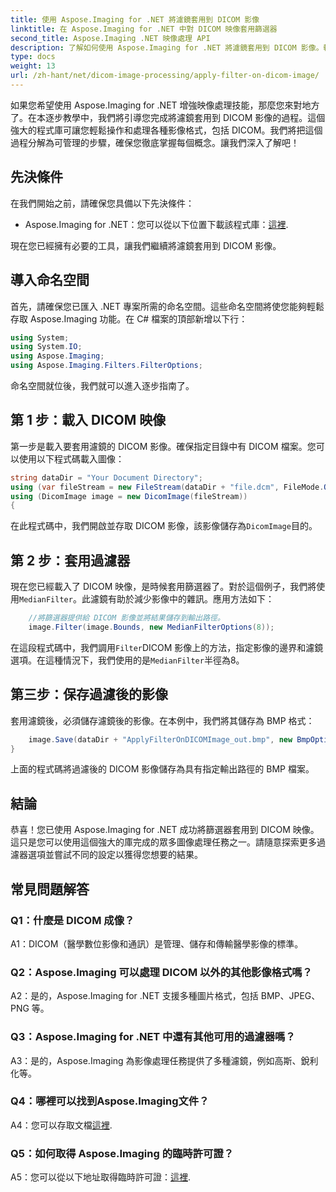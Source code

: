 ```yaml
---
title: 使用 Aspose.Imaging for .NET 將濾鏡套用到 DICOM 影像
linktitle: 在 Aspose.Imaging for .NET 中對 DICOM 映像套用篩選器
second_title: Aspose.Imaging .NET 映像處理 API
description: 了解如何使用 Aspose.Imaging for .NET 將濾鏡套用到 DICOM 影像。輕鬆增強醫學影像處理。
type: docs
weight: 13
url: /zh-hant/net/dicom-image-processing/apply-filter-on-dicom-image/
---
```

如果您希望使用 Aspose.Imaging for .NET 增強映像處理技能，那麼您來對地方了。在本逐步教學中，我們將引導您完成將濾鏡套用到 DICOM 影像的過程。這個強大的程式庫可讓您輕鬆操作和處理各種影像格式，包括 DICOM。我們將把這個過程分解為可管理的步驟，確保您徹底掌握每個概念。讓我們深入了解吧！

## 先決條件

在我們開始之前，請確保您具備以下先決條件：

-  Aspose.Imaging for .NET：您可以從以下位置下載該程式庫：[這裡](https://releases.aspose.com/imaging/net/).

現在您已經擁有必要的工具，讓我們繼續將濾鏡套用到 DICOM 影像。

## 導入命名空間

首先，請確保您已匯入 .NET 專案所需的命名空間。這些命名空間將使您能夠輕鬆存取 Aspose.Imaging 功能。在 C# 檔案的頂部新增以下行：

```csharp
using System;
using System.IO;
using Aspose.Imaging;
using Aspose.Imaging.Filters.FilterOptions;
```

命名空間就位後，我們就可以進入逐步指南了。

## 第 1 步：載入 DICOM 映像

第一步是載入要套用濾鏡的 DICOM 影像。確保指定目錄中有 DICOM 檔案。您可以使用以下程式碼載入圖像：

```csharp
string dataDir = "Your Document Directory";
using (var fileStream = new FileStream(dataDir + "file.dcm", FileMode.Open, FileAccess.Read))
using (DicomImage image = new DicomImage(fileStream))
{
```

在此程式碼中，我們開啟並存取 DICOM 影像，該影像儲存為`DicomImage`目的。

## 第 2 步：套用過濾器

現在您已經載入了 DICOM 映像，是時候套用篩選器了。對於這個例子，我們將使用`MedianFilter`。此濾鏡有助於減少影像中的雜訊。應用方法如下：

```csharp
    //將篩選器提供給 DICOM 影像並將結果儲存到輸出路徑。
    image.Filter(image.Bounds, new MedianFilterOptions(8));
```

在這段程式碼中，我們調用`Filter`DICOM 影像上的方法，指定影像的邊界和濾鏡選項。在這種情況下，我們使用的是`MedianFilter`半徑為8。

## 第三步：保存過濾後的影像

套用濾鏡後，必須儲存濾鏡後的影像。在本例中，我們將其儲存為 BMP 格式：

```csharp
    image.Save(dataDir + "ApplyFilterOnDICOMImage_out.bmp", new BmpOptions());
}
```

上面的程式碼將過濾後的 DICOM 影像儲存為具有指定輸出路徑的 BMP 檔案。

## 結論

恭喜！您已使用 Aspose.Imaging for .NET 成功將篩選器套用到 DICOM 映像。這只是您可以使用這個強大的庫完成的眾多圖像處理任務之一。請隨意探索更多過濾器選項並嘗試不同的設定以獲得您想要的結果。

## 常見問題解答

### Q1：什麼是 DICOM 成像？

A1：DICOM（醫學數位影像和通訊）是管理、儲存和傳輸醫學影像的標準。

### Q2：Aspose.Imaging 可以處理 DICOM 以外的其他影像格式嗎？

A2：是的，Aspose.Imaging for .NET 支援多種圖片格式，包括 BMP、JPEG、PNG 等。

### Q3：Aspose.Imaging for .NET 中還有其他可用的過濾器嗎？

A3：是的，Aspose.Imaging 為影像處理任務提供了多種濾鏡，例如高斯、銳利化等。

### Q4：哪裡可以找到Aspose.Imaging文件？

 A4：您可以存取文檔[這裡](https://reference.aspose.com/imaging/net/).

### Q5：如何取得 Aspose.Imaging 的臨時許可證？

 A5：您可以從以下地址取得臨時許可證：[這裡](https://purchase.aspose.com/temporary-license/).